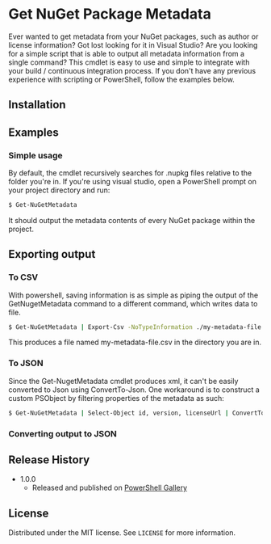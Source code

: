 # Get NuGet Package Metadata
Ever wanted to get metadata from your NuGet packages, such as author or license information? 
Got lost looking for it in Visual Studio? Are you looking for a simple script that is able to 
output all metadata information from a single command? This cmdlet is easy to use and
simple to integrate with your build / continuous integration process. If you don't have any
previous experience with scripting or PowerShell, follow the examples below.

## Installation

## Examples
### Simple usage
By default, the cmdlet recursively searches for .nupkg files relative to the folder you're in.
If you're using visual studio, open a PowerShell prompt on your project directory and run:
```sh
$ Get-NuGetMetadata
```
It should output the metadata contents of every NuGet package within the project.
## Exporting output
### To CSV
With powershell, saving information is as simple as piping the output of the GetNugetMetadata command
to a different command, which writes data to file.
```sh
$ Get-NuGetMetadata | Export-Csv -NoTypeInformation ./my-metadata-file.csv
```
This produces a file named my-metadata-file.csv in the directory you are in.
### To JSON
Since the Get-NugetMetadata cmdlet produces xml, it can't be easily converted to Json using ConvertTo-Json.
One workaround is to construct a custom PSObject by filtering properties of the metadata as such:
```sh
$ Get-NuGetMetadata | Select-Object id, version, licenseUrl | ConvertTo-Json | Out-File ./my-metadata-file.csv
```


### Converting output to JSON




## Release History

* 1.0.0
    * Released and published on [PowerShell Gallery](https://www.powershellgallery.com/)

## License

Distributed under the MIT license. See ``LICENSE`` for more information.



